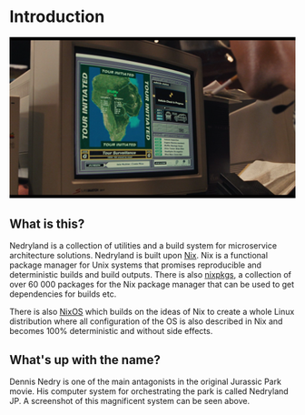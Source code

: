 # Introduction

![JP](./assets/nedryland.png)

## What is this?

Nedryland is a collection of utilities and a build system for microservice architecture solutions.
Nedryland is built upon [Nix](https://nixos.org/nix/). Nix is a functional package manager for Unix
systems that promises reproducible and deterministic builds and build outputs. There is also
[nixpkgs](https://github.com/NixOS/nixpkgs), a collection of over 60 000 packages for the Nix
package manager that can be used to get dependencies for builds etc.

There is also [NixOS](https://nixos.org) which builds on the ideas of Nix to create a whole Linux
distribution where all configuration of the OS is also described in Nix and becomes 100%
deterministic and without side effects.

## What's up with the name?

Dennis Nedry is one of the main antagonists in the original Jurassic Park movie. His computer system
for orchestrating the park is called Nedryland JP. A screenshot of this magnificent system can be
seen above.
